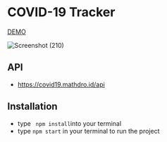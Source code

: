 # COVID-19 Tracker

[DEMO](https://covid-19-tracker-a.herokuapp.com/)

![Screenshot (210)](https://user-images.githubusercontent.com/81366533/128158851-a3717dfb-9375-48e0-8253-df6c356add55.png)

## API
- https://covid19.mathdro.id/api
## Installation
- type ` npm install`into your terminal
- type `npm start` in your terminal to run the project
